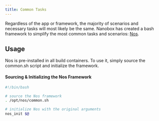 ```yaml
---
title: Common Tasks
---
```


Regardless of the app or framework, the majority of scenarios and necessary tasks will most likely be the same. Nanobox has created a bash framework to simplify the most common tasks and scenarios: [Nos]().

## Usage

Nos is pre-installed in all build containers. To use it, simply source the common.sh script and initialize the framework.

#### Sourcing & Initializing the Nos Framework
```bash
#!/bin/bash

# source the Nos framework
. /opt/nos/common.sh

# initialize Nos with the original arguments
nos_init $@
```
